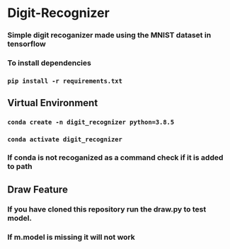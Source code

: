 # Digit-Recognizer
### Simple digit recoganizer made using the MNIST dataset in tensorflow 
### To install dependencies 
### ``` pip install -r requirements.txt ```
## Virtual Environment
### ``` conda create -n digit_recognizer python=3.8.5 ```
### ``` conda activate digit_recognizer ```
### If conda is not recoganized as a command check if it is added to path
## Draw Feature
### If you have cloned this repository run the draw.py to test model.
### If m.model is missing it will not work